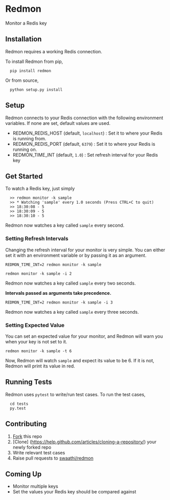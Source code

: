 # Redmon
Monitor a Redis key

## Installation
Redmon requires a working Redis connection.

To install Redmon from pip,
```
  pip install redmon
```

Or from source,
```
  python setup.py install
```

## Setup
Redmon connects to your Redis connection with the following environment variables.
If none are set, default values are used.
- REDMON_REDIS_HOST (default, `localhost`) : Set it to where your Redis is running from.
- REDMON_REDIS_PORT (default, `6379`)      : Set it to where your Redis is running on.
- REDMON_TIME_INT (default, `1.0`)           : Set refresh interval for your Redis key

## Get Started
To watch a Redis key, just simply

```
  >> redmon monitor -k sample
  >> * Watching 'sample' every 1.0 seconds (Press CTRL+C to quit)
  >> 18:30:08 - 5
  >> 18:30:09 - 5
  >> 18:30:10 - 5
```

Redmon now watches a key called `sample` every second.

### Setting Refresh Intervals

Changing the refresh interval for your monitor is very simple. You can either set
it with an environment variable or by passing it as an argument.

```
REDMON_TIME_INT=2 redmon monitor -k sample
```

```
redmon monitor -k sample -i 2
```

Redmon now watches a key called `sample` every two seconds.

**Intervals passed as arguments take precedence.**

```
REDMON_TIME_INT=2 redmon monitor -k sample -i 3
```

Redmon now watches a key called `sample` every three seconds.

### Setting Expected Value

You can set an expected value for your monitor, and Redmon will warn you when your
key is not set to it.

```
redmon monitor -k sample -t 6
```

Now, Redmon will watch `sample` and expect its value to be 6. If it is not, Redmon will
print its value in red.

## Running Tests
Redmon uses `pytest` to write/run test cases. To run the test cases,

```
  cd tests
  py.test
```

## Contributing
1. [Fork](https://help.github.com/articles/fork-a-repo/) this repo
2. [Clone] (https://help.github.com/articles/cloning-a-repository/) your newly forked repo
3. Write relevant test cases
4. Raise pull requests to [swaathi/redmon](https://github.com/swaathi/redmon)

## Coming Up
- Monitor multiple keys
- Set the values your Redis key should be compared against
